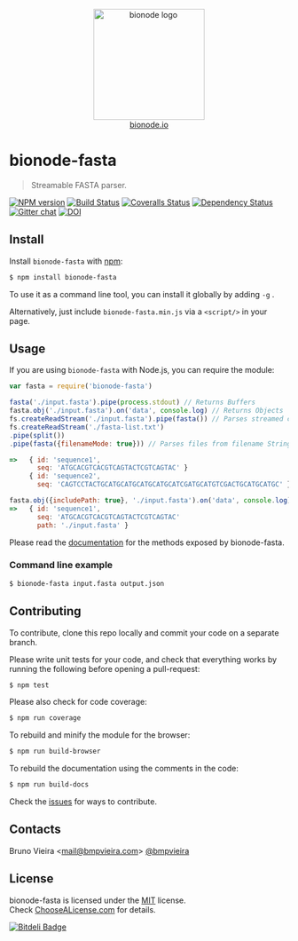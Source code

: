 <p align="center">
  <a href="http://bionode.io">
    <img height="200" width="200" title="bionode" alt="bionode logo" src="https://rawgithub.com/bionode/bionode/master/docs/bionode-logo.min.svg"/>
  </a>
  <br/>
  <a href="http://bionode.io/">bionode.io</a>
</p>

# bionode-fasta
> Streamable FASTA parser.

[![NPM version][npm-image]][npm-url]
[![Build Status][travis-image]][travis-url]
[![Coveralls Status][coveralls-image]][coveralls-url]
[![Dependency Status][depstat-image]][depstat-url]
[![Gitter chat][gitter-image]][gitter-url]
[![DOI][doi-image]][doi-url]


Install
-------

Install ```bionode-fasta``` with [npm](//npmjs.org):

```sh
$ npm install bionode-fasta
```
To use it as a command line tool, you can install it globally by adding ```-g``` .

Alternatively, just include `bionode-fasta.min.js` via a `<script/>` in your page.

Usage
-----

If you are using ```bionode-fasta``` with Node.js, you can require the module:

```js
var fasta = require('bionode-fasta')

fasta('./input.fasta').pipe(process.stdout) // Returns Buffers
fasta.obj('./input.fasta').on('data', console.log) // Returns Objects
fs.createReadStream('./input.fasta').pipe(fasta()) // Parses streamed content
fs.createReadStream('./fasta-list.txt')
.pipe(split())
.pipe(fasta({filenameMode: true})) // Parses files from filename Strings

=>   { id: 'sequence1',
       seq: 'ATGCACGTCACGTCAGTACTCGTCAGTAC' }
     { id: 'sequence2',
       seq: 'CAGTCCTACTGCATGCATGCATGCATGCATCGATGCATGTCGACTGCATGCATGC' }

fasta.obj({includePath: true}, './input.fasta').on('data', console.log) // Returns Objects
=>   { id: 'sequence1',
       seq: 'ATGCACGTCACGTCAGTACTCGTCAGTAC'
       path: './input.fasta' }
```

Please read the [documentation](http://rawgit.com/bionode/bionode-fasta/master/docs/bionode-fasta.html) for the methods exposed by bionode-fasta.

### Command line example
```sh
$ bionode-fasta input.fasta output.json
```

Contributing
------------

To contribute, clone this repo locally and commit your code on a separate branch.

Please write unit tests for your code, and check that everything works by running the following before opening a pull-request:

```sh
$ npm test
```

Please also check for code coverage:

```sh
$ npm run coverage
```

To rebuild and minify the module for the browser:

```sh
$ npm run build-browser
```

To rebuild the documentation using the comments in the code:

```sh
$ npm run build-docs
```
Check the [issues](http://github.com/bionode/bionode-fasta/issues) for ways to contribute.

Contacts
--------
Bruno Vieira <[mail@bmpvieira.com](mailto:mail@bmpvieira.com)> [@bmpvieira](//twitter.com/bmpvieira)  

License
--------

bionode-fasta is licensed under the [MIT](https://raw.github.com/bionode/bionode-fasta/master/LICENSE) license.  
Check [ChooseALicense.com](http://choosealicense.com/licenses/mit) for details.

[npm-url]: http://npmjs.org/package/bionode-fasta
[npm-image]: http://img.shields.io/npm/v/bionode-fasta.svg?style=flat
[travis-url]: http:////travis-ci.org/bionode/bionode-fasta
[travis-image]: http://img.shields.io/travis/bionode/bionode-fasta.svg?style=flat
[coveralls-url]: http:////coveralls.io/r/bionode/bionode-fasta
[coveralls-image]: http://img.shields.io/coveralls/bionode/bionode-fasta.svg?style=flat
[depstat-url]: http://david-dm.org/bionode/bionode-fasta
[depstat-image]: http://img.shields.io/david/bionode/bionode-fasta.svg?style=flat
[gitter-image]: http://img.shields.io/badge/gitter-bionode/bionode--fasta-brightgreen.svg?style=flat
[gitter-url]: https://gitter.im/bionode/bionode-fasta
[doi-url]: https://doi.org/10.5281/zenodo.11307
[doi-image]: http://img.shields.io/badge/doi-10.5281/zenodo.11307-blue.svg?style=flat

[![Bitdeli Badge](http://d2weczhvl823v0.cloudfront.net/bionode/bionode-fasta/trend.png)](https://bitdeli.com/free "Bitdeli Badge")
